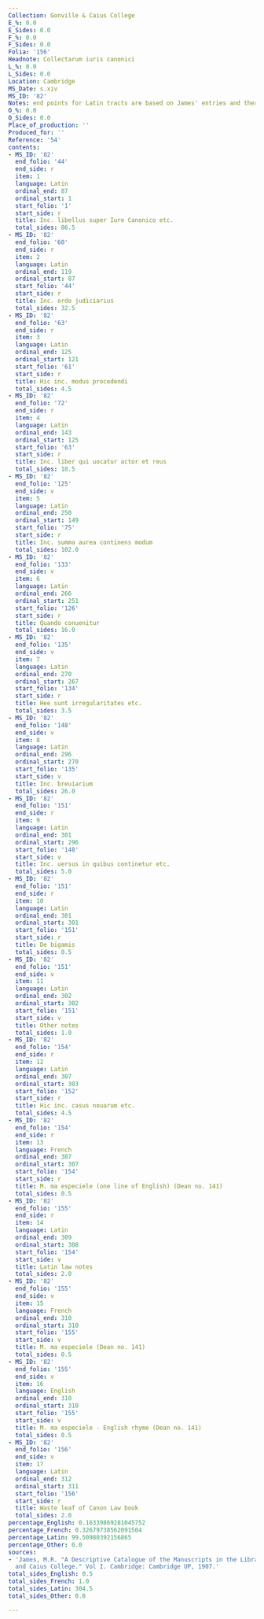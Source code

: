 ```yaml
---
Collection: Gonville & Caius College
E_%: 0.0
E_Sides: 0.0
F_%: 0.0
F_Sides: 0.0
Folia: '156'
Headnote: Collectarum iuris canonici
L_%: 0.0
L_Sides: 0.0
Location: Cambridge
MS_Date: s.xiv
MS_ID: '82'
Notes: end points for Latin tracts are based on James' entries and therefore approximate
O_%: 0.0
O_Sides: 0.0
Place_of_production: ''
Produced_for: ''
Reference: '54'
contents:
- MS_ID: '82'
  end_folio: '44'
  end_side: r
  item: 1
  language: Latin
  ordinal_end: 87
  ordinal_start: 1
  start_folio: '1'
  start_side: r
  title: Inc. libellus super Iure Canonico etc.
  total_sides: 86.5
- MS_ID: '82'
  end_folio: '60'
  end_side: r
  item: 2
  language: Latin
  ordinal_end: 119
  ordinal_start: 87
  start_folio: '44'
  start_side: r
  title: Inc. ordo judiciarius
  total_sides: 32.5
- MS_ID: '82'
  end_folio: '63'
  end_side: r
  item: 3
  language: Latin
  ordinal_end: 125
  ordinal_start: 121
  start_folio: '61'
  start_side: r
  title: Hic inc. modus procedendi
  total_sides: 4.5
- MS_ID: '82'
  end_folio: '72'
  end_side: r
  item: 4
  language: Latin
  ordinal_end: 143
  ordinal_start: 125
  start_folio: '63'
  start_side: r
  title: Inc. liber qui uocatur actor et reus
  total_sides: 18.5
- MS_ID: '82'
  end_folio: '125'
  end_side: v
  item: 5
  language: Latin
  ordinal_end: 250
  ordinal_start: 149
  start_folio: '75'
  start_side: r
  title: Inc. summa aurea continens modum
  total_sides: 102.0
- MS_ID: '82'
  end_folio: '133'
  end_side: v
  item: 6
  language: Latin
  ordinal_end: 266
  ordinal_start: 251
  start_folio: '126'
  start_side: r
  title: Quando conuenitur
  total_sides: 16.0
- MS_ID: '82'
  end_folio: '135'
  end_side: v
  item: 7
  language: Latin
  ordinal_end: 270
  ordinal_start: 267
  start_folio: '134'
  start_side: r
  title: Hee sunt irregularitates etc.
  total_sides: 3.5
- MS_ID: '82'
  end_folio: '148'
  end_side: v
  item: 8
  language: Latin
  ordinal_end: 296
  ordinal_start: 270
  start_folio: '135'
  start_side: v
  title: Inc. breuiarium
  total_sides: 26.0
- MS_ID: '82'
  end_folio: '151'
  end_side: r
  item: 9
  language: Latin
  ordinal_end: 301
  ordinal_start: 296
  start_folio: '148'
  start_side: v
  title: Inc. uersus in quibus continetur etc.
  total_sides: 5.0
- MS_ID: '82'
  end_folio: '151'
  end_side: r
  item: 10
  language: Latin
  ordinal_end: 301
  ordinal_start: 301
  start_folio: '151'
  start_side: r
  title: De bigamis
  total_sides: 0.5
- MS_ID: '82'
  end_folio: '151'
  end_side: v
  item: 11
  language: Latin
  ordinal_end: 302
  ordinal_start: 302
  start_folio: '151'
  start_side: v
  title: Other notes
  total_sides: 1.0
- MS_ID: '82'
  end_folio: '154'
  end_side: r
  item: 12
  language: Latin
  ordinal_end: 307
  ordinal_start: 303
  start_folio: '152'
  start_side: r
  title: Hic inc. casus nouarum etc.
  total_sides: 4.5
- MS_ID: '82'
  end_folio: '154'
  end_side: r
  item: 13
  language: French
  ordinal_end: 307
  ordinal_start: 307
  start_folio: '154'
  start_side: r
  title: M. ma especiele (one line of English) (Dean no. 141)
  total_sides: 0.5
- MS_ID: '82'
  end_folio: '155'
  end_side: r
  item: 14
  language: Latin
  ordinal_end: 309
  ordinal_start: 308
  start_folio: '154'
  start_side: v
  title: Latin law notes
  total_sides: 2.0
- MS_ID: '82'
  end_folio: '155'
  end_side: v
  item: 15
  language: French
  ordinal_end: 310
  ordinal_start: 310
  start_folio: '155'
  start_side: v
  title: M. ma especiele (Dean no. 141)
  total_sides: 0.5
- MS_ID: '82'
  end_folio: '155'
  end_side: v
  item: 16
  language: English
  ordinal_end: 310
  ordinal_start: 310
  start_folio: '155'
  start_side: v
  title: M. ma especiele - English rhyme (Dean no. 141)
  total_sides: 0.5
- MS_ID: '82'
  end_folio: '156'
  end_side: v
  item: 17
  language: Latin
  ordinal_end: 312
  ordinal_start: 311
  start_folio: '156'
  start_side: r
  title: Waste leaf of Canon Law book
  total_sides: 2.0
percentage_English: 0.16339869281045752
percentage_French: 0.32679738562091504
percentage_Latin: 99.50980392156865
percentage_Other: 0.0
sources:
- 'James, M.R. "A Descriptive Catalogue of the Manuscripts in the Library of Gonville
  and Caius College." Vol I. Cambridge: Cambridge UP, 1907.'
total_sides_English: 0.5
total_sides_French: 1.0
total_sides_Latin: 304.5
total_sides_Other: 0.0

---
```

